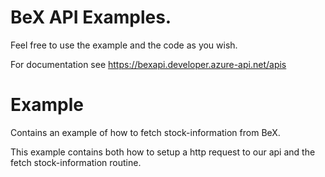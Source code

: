 # BeX API Examples.

Feel free to use the example and the code as you wish.

For documentation see https://bexapi.developer.azure-api.net/apis

# Example
Contains an example of how to fetch stock-information from BeX.

This example contains both how to setup a http request to our api and the fetch stock-information routine.
